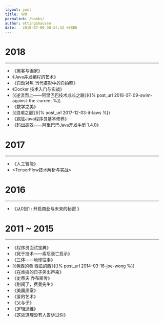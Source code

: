 ```yaml
---
layout: post
title: 书单
permalink: /books/
author: ettingshausen
date:   2018-07-09 00:54:32 +0800
---
```


# 2018
---
+ 《黑客与画家》
+ 《Java并发编程的艺术》
+ 《自动对焦 当代摄影中的自拍照》
+ 《Docker 技术入门与实战》
+ [《逆流而上——阿里巴巴技术成长之路》]({% post_url 2018-07-09-swim-against-the-current %})  
+ 《数学之美》
+ [《浪潮之巅》]({% post_url 2017-12-03-it-laws %})
+ 《疯狂Java程序员基本修养》
+ [《码出高效——阿里巴巴Java开发手册 1.4.0》](https://github.com/alibaba/p3c)

# 2017
---
+ 《人工智能》
+ <TensorFlow技术解析与实战>

# 2016
---
+ 《从0到1 : 开启商业与未来的秘密 》

# 2011 ~ 2015
---
+ 《程序员面试宝典》  
+ 《死于技术——索尼衰亡启示》  
+ 《三体——地球往事》  
+ [《黄西的黄 西瓜的西》]({% post_url 2014-03-16-joe-wong %})  
+ 《在难搞的日子笑出声来》
+ 《史蒂夫·乔布斯传》  
+ 《别闹了，费曼先生》  
+ 《美国黑室》  
+ 《爱的艺术》
+ 《父与子》
+ 《罗辑思维》
+ 《这些道理没有人告诉过你》

